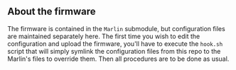 ## About the firmware

The firmware is contained in the `Marlin` submodule, but configuration files
are maintained separately here.
The first time you wish to edit the configuration and upload the firmware, you'll
have to execute the `hook.sh` script that will simply symlink the configuration
files from this repo to the Marlin's files to override them.
Then all procedures are to be done as usual.
